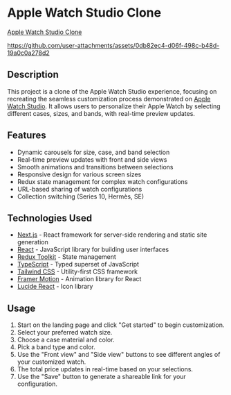 
# Apple Watch Studio Clone

[Apple Watch Studio Clone](https://apple-watch-studio-nine.vercel.app/)



https://github.com/user-attachments/assets/0db82ec4-d06f-498c-b48d-19a0c0a278d2



## Description

This project is a clone of the Apple Watch Studio experience, focusing on recreating the seamless customization process demonstrated on [Apple Watch Studio](https://www.apple.com/shop/studio/apple-watch). It allows users to personalize their Apple Watch by selecting different cases, sizes, and bands, with real-time preview updates.

## Features

- Dynamic carousels for size, case, and band selection
- Real-time preview updates with front and side views
- Smooth animations and transitions between selections
- Responsive design for various screen sizes
- Redux state management for complex watch configurations
- URL-based sharing of watch configurations
- Collection switching (Series 10, Hermès, SE)

## Technologies Used

- [Next.js](https://nextjs.org/) - React framework for server-side rendering and static site generation
- [React](https://reactjs.org/) - JavaScript library for building user interfaces
- [Redux Toolkit](https://redux-toolkit.js.org/) - State management
- [TypeScript](https://www.typescriptlang.org/) - Typed superset of JavaScript
- [Tailwind CSS](https://tailwindcss.com/) - Utility-first CSS framework
- [Framer Motion](https://www.framer.com/motion/) - Animation library for React
- [Lucide React](https://lucide.dev/) - Icon library

## Usage

1. Start on the landing page and click "Get started" to begin customization.
2. Select your preferred watch size.
3. Choose a case material and color.
4. Pick a band type and color.
5. Use the "Front view" and "Side view" buttons to see different angles of your customized watch.
6. The total price updates in real-time based on your selections.
7. Use the "Save" button to generate a shareable link for your configuration.

